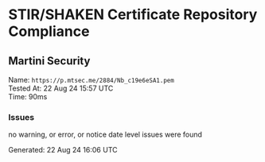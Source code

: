 # STIR/SHAKEN Certificate Repository Compliance

## Martini Security

Name: `https://p.mtsec.me/2884/Nb_c19e6eSA1.pem`\
Tested At: 22 Aug 24 15:57 UTC\
Time: 90ms

### Issues

no warning, or error, or notice date level issues were found

Generated: 22 Aug 24 16:06 UTC